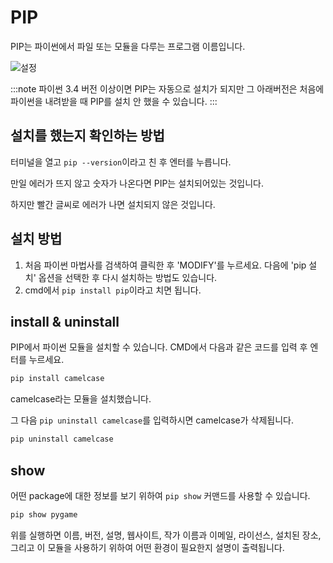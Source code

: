 # PIP

PIP는 파이썬에서 파일 또는 모듈을 다루는 프로그램 이름입니다.

![설정](/img/python/installation/optional_feat.png)

:::note
파이썬 3.4 버전 이상이면 PIP는 자동으로 설치가 되지만 그 아래버전은 처음에 파이썬을 내려받을 때 PIP를 설치 안 했을 수 있습니다.
:::

## 설치를 했는지 확인하는 방법

터미널을 열고 `pip --version`이라고 친 후 엔터를 누릅니다.

만일 에러가 뜨지 않고 숫자가 나온다면 PIP는 설치되어있는 것입니다.

하지만 빨간 글씨로 에러가 나면 설치되지 않은 것입니다.

## 설치 방법

1. 처음 파이썬 마법사를 검색하여 클릭한 후 'MODIFY'를 누르세요. 다음에 'pip 설치' 옵션을 선택한 후 다시 설치하는 방법도 있습니다.
2. cmd에서 `pip install pip`이라고 치면 됩니다.

## install & uninstall

PIP에서 파이썬 모듈을 설치할 수 있습니다. CMD에서 다음과 같은 코드를 입력 후 엔터를 누르세요.

```sh
pip install camelcase
```

camelcase라는 모듈을 설치했습니다.

그 다음 `pip uninstall camelcase`를 입력하시면 camelcase가 삭제됩니다.

```sh
pip uninstall camelcase
```

## show

어떤 package에 대한 정보를 보기 위하여 `pip show` 커맨드를 사용할 수 있습니다.

```sh
pip show pygame
```

위를 실행하면 이름, 버전, 설명, 웹사이트, 작가 이름과 이메일, 라이선스, 설치된 장소, 그리고 이 모듈을 사용하기 위하여 어떤 환경이 필요한지 설명이 출력됩니다.
